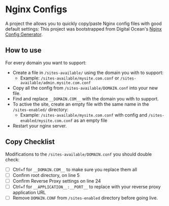 # Nginx Configs

A project the allows you to quickly copy/paste Nginx config files with good default settings: This project was bootstrapped from Digital Ocean's [Nginx Config Generator](https://www.digitalocean.com/community/tools/nginx).

## How to use

For every domain you want to support:

- Create a file in `/sites-available/` using the domain you with to support:
  - Example: `/sites-available/mysite.com.conf` or `/sites-available/admin.mysite.com.conf`
- Copy all the config from `/sites-available/DOMAIN.conf` into your new file.
- Find and replace `__DOMAIN.COM__` with the domain you with to support.
- To active the site, create an empty file with the same name in the `/sites-enabled/` directory:
  - Example: `/sites-available/mysite.com.conf` with config and `/sites-enabled/mysite.com.conf` as an empty file
- Restart your nginx server.

## Copy Checklist

Modifications to the `/sites-available/DOMAIN.conf` you should double check:

- [ ] Ctrl+f for `__DOMAIN.COM__` to make sure you replace them all
- [ ] Confirm root directory, on line 5
- [ ] Confirm Reverse Proxy settings on line 24
- [ ] Ctrl+f for `__APPLICATION__:__PORT__` to replace with your reverse proxy application URL
- [ ] Remove `DOMAIN.CONF` from `/sites-enabled` directory before going live.
